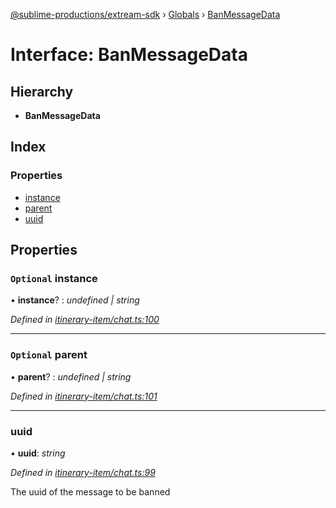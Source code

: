 [@sublime-productions/extream-sdk](../README.md) › [Globals](../globals.md) › [BanMessageData](banmessagedata.md)

# Interface: BanMessageData

## Hierarchy

* **BanMessageData**

## Index

### Properties

* [instance](banmessagedata.md#optional-instance)
* [parent](banmessagedata.md#optional-parent)
* [uuid](banmessagedata.md#uuid)

## Properties

### `Optional` instance

• **instance**? : *undefined | string*

*Defined in [itinerary-item/chat.ts:100](https://github.com/Extream-SaaS/ex-sdk/blob/be861a6/src/itinerary-item/chat.ts#L100)*

___

### `Optional` parent

• **parent**? : *undefined | string*

*Defined in [itinerary-item/chat.ts:101](https://github.com/Extream-SaaS/ex-sdk/blob/be861a6/src/itinerary-item/chat.ts#L101)*

___

###  uuid

• **uuid**: *string*

*Defined in [itinerary-item/chat.ts:99](https://github.com/Extream-SaaS/ex-sdk/blob/be861a6/src/itinerary-item/chat.ts#L99)*

The uuid of the message to be banned
